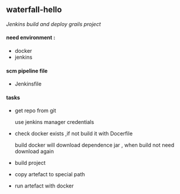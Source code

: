 ## waterfall-hello 
*Jenkins build and deploy grails project*

#### need environment :
- docker
- jenkins

#### scm pipeline file
- Jenkinsfile

#### tasks
- get repo from git
    
   use jenkins manager credentials
- check docker exists ,if not build it with Docerfile

  build docker will download dependence jar , when build not need download again
- build project
- copy artefact to special path 
- run artefact with docker
